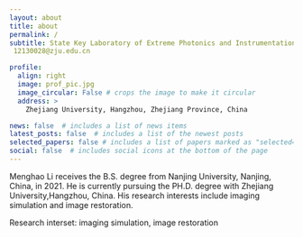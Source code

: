 ```yaml
---
layout: about
title: about
permalink: /
subtitle: State Key Laboratory of Extreme Photonics and Instrumentation, Zhejiang Univerity, Hangzhou, China
 12130028@zju.edu.cn

profile:
  align: right
  image: prof_pic.jpg
  image_circular: False # crops the image to make it circular
  address: >
    Zhejiang University, Hangzhou, Zhejiang Province, China

news: false  # includes a list of news items
latest_posts: false  # includes a list of the newest posts
selected_papers: false # includes a list of papers marked as "selected={true}"
social: false  # includes social icons at the bottom of the page
---
```


Menghao Li receives the B.S. degree from Nanjing University, Nanjing, China, in 2021. He is currently pursuing the PH.D. degree with Zhejiang University,Hangzhou, China. His research interests include imaging simulation and image restoration.

Research interset: imaging simulation, image restoration